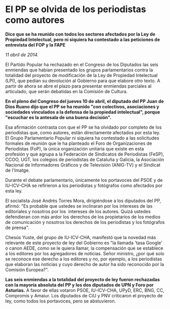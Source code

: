 # El PP se olvida de los periodistas como autores

**Dice que se ha reunido con todos los sectores afectados por la Ley de Propiedad Intelectual, pero ni siquiera ha contestado a las peticiones de entrevista del FOP y la FAPE**

*11 abril de 2014.*

El Partido Popular ha rechazado en el Congreso de los Diputados las seis enmiendas que habían presentado los grupos parlamentarios contra la totalidad del proyecto de modificación de la Ley de Propiedad Intelectual (LPI), que pedían su devolución al Gobierno para que elabore otro texto. A partir de ahora se abre el plazo para presentar enmiendas parciales al articulado, que serán debatidas en la Comisión de Cultura.

**En el pleno del Congreso del jueves 10 de abril, el diputado del PP Juan de Dios Ruano dijo que el PP se ha reunido "con colectivos, asociaciones y sociedades vinculados a la defensa de la propiedad intelectual", porque "escuchar es la antesala de una buena decisión".**

Esa afirmación contrasta con que el PP se ha olvidado por completo de los periodistas que, como autores, están directamente afectados por esta ley. El Grupo Parlamentario Popular ni siquiera ha contestado a las solicitudes formales de reunión que le ha planteado el Foro de Organizaciones de Periodistas (FoP), la única organización unitaria que existe en esta profesión y que agrupa a la Federación de Sindicatos de Periodistas (FeSP), CCOO, UGT, los colegios de periodistas de Cataluña y Galicia, la Asociación Nacional de Informadores Gráficos y de Televisión (ANIG-TV) y el Sindicat de l'Imatge.

Durante el debate parlamentario, únicamente los portavoces del PSOE y de IU-ICV-CHA se refirieron a los periodistas y fotógrafos como afectados por esta ley.

El socialista José Andrés Torres Mora, dirigiéndose a los diputados del PP, afirmó: "Es probable que ustedes se inclinaran por los intereses de las editoriales y nosotros por los  intereses de los autores. Quizá ustedes defendieran con más ardor los derechos de los propietarios de los medios de comunicación y nosotros los derechos de los periodistas y los fotógrafos de prensa".

Chesús Yuste, del grupo de IU-ICV-CHA, manifestó que la novedad más relevante de este proyecto de ley del Gobierno es "la llamada 'tasa Google' o canon AEDE, como se le quiera llamar, la compensación que se establece a los editores por los agregadores de noticias. Señor ministro, ¿por qué solo se reconoce ese derecho a los editores y no, por ejemplo, a los periodistas que elaboran las noticias y cuyo derecho de autor ha sido reconocido por la Comisión Europea?".

**Las seis enmiendas a la totalidad del proyecto de ley fueron rechazadas con la mayoría absoluta del PP y los dos diputados de UPN y Foro por Asturias.** A favor de ellas votaron PSOE, IU-ICV-CHA, UPyD, ERC, BNG, CC, Compromís y Amaiur. Los diputados de CiU y PNV criticaron el proyecto de ley, como todos los portavoces, pero se abstuvieron.
